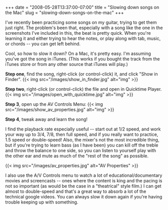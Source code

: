 +++
date = "2008-05-28T13:37:00-07:00"
title = "Slowing down songs on the Mac"
slug = "slowing-down-songs-on-the-mac"
+++


I've recently been practicing some songs on my guitar, trying to get them just right. The problem's been that, especially with a song like the one in the screenshots I've included in this, the beat is pretty quick. When you're learning it and either trying to hear the notes, or play along with tab, music, or chords -- you can get left behind.

Cool, so how to slow it down? On a Mac, it's pretty easy. I'm assuming you've got the song in iTunes. (This works if you bought the track from the iTunes store or from any other source that iTunes will play.)

**Step one**, find the song, right-click (or control-click) it, and click "Show in Finder".
{{< img src="/images/show_in_finder.jpg"  alt="img"   >}}

**Step two**, right-click (or control-click) the file and open in Quicktime Player.
{{< img src="/images/open_with_quicktime.jpg"  alt="img"   >}}

**Step 3**, open up the AV Controls Menu:
{{< img src="/images/show_av_properties.jpg"  alt="img"   >}}

**Step 4**, tweak away and learn the song!

I find the playback rate especially useful -- start out at 1/2 speed, and work your way up to 3/4, 7/8, then full speed, and if you really want to practice, 1.5 speed or double-speed! Also, the mixer's not the most incredible thing, but if you're trying to learn bass (as I have been) you can kill off the treble and throw the balance to one side, so you can listen to yourself play with the other ear and mute as much of the "rest of the song" as possible.

{{< img src="/images/av_properties.jpg"  alt="AV Properties"   >}}

I also use the A/V Controls menu to watch a lot of educational/documentary movies and screencasts -- ones where the content is king and the pacing is not so important (as would be the case in a "theatrical" style film.) I can get almost to double-speed and that's a great way to absorb a lot of the technical google videos. You can always slow it down again if you're having trouble keeping up with something.
